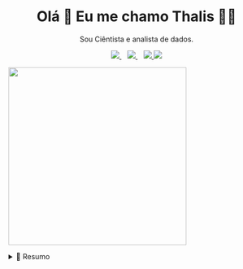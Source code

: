 <h1 align='center'>
  Olá 👋 Eu me chamo Thalis 👨‍💻
</h1>

<p align='center'>
  Sou Ciêntista e analista de dados.
</p>



<p align='center'>
  
  <a href="https://www.linkedin.com/in/thalisreboucas/">
    <img src="https://img.shields.io/badge/linkedin-%230077B5.svg?&style=for-the-badge&logo=linkedin&logoColor=white" />
  </a>&nbsp;&nbsp;
  <a href="https://instagram.com/thalisreboucas">
    <img src="https://img.shields.io/badge/instagram-%23E4405F.svg?&style=for-the-badge&logo=instagram&logoColor=white" />        
  </a>&nbsp;&nbsp;
  <a href="https://twitter.com/thalisreboucas">
    <img src="https://img.shields.io/badge/-Twitter-1ca0f1?style=for-the-badge&labelColor=1ca0f1&logo=twitter&logoColor=white" />        
  </a>
  <a href="https://thalis.netlify.app">
    <img src="https://img.shields.io/badge/-Twitter-1ca0f1?style=for-the-badge&labelColor=1ca0f1&logo=twitter&logoColor=white" />        
  </a>
  
</p>


  <a href="#"><img align='center' src = "https://github-readme-stats.vercel.app/api?username=thalisreboucas&show_icons=true&count_private=true&theme=dark" width="350"></a>

  
<details>
  <summary>📃 Resumo</summary>


## Educação

- 📖 ** Estatística **\
📆 2019 - 2023\
📍 **Universidade Federal do Ceará** - Fortaleza, Brasil

## Experiência

- 👨‍💻 **Estagiario**\
📆 2021 - moment\
📍 **Liber Consultoria** - São Paulo/SP, Brazil
  

- 👨‍💻 **Presidente**\
📆 2021 - jan/2022\
📍 **Gauss jr** - Fortaleza/CE, Brasil

- 👨‍💻 **Diretor de Projetos**\
📆 2020 - jun/2021\
📍 **Gauss jr** - Fortaleza/CE, Brasil
  
- 👨‍💻 **Assesor de Projetos**\
📆 2019 - jun/2020\
📍 **Gauss jr** - Fortaleza/CE, Brasil
  
## Skills

<img align="right" src="https://img.shields.io/badge/(My)SQL-4479A1?logo=mysql&logoColor=white" />
<img align="right" src="https://img.shields.io/badge/Python-3776AB?logo=python&logoColor=white" />
<img align="right" src="https://img.shields.io/badge/C Sharp-239120?logo=c-sharp&logoColor=white" />
<img align="right" src="https://img.shields.io/badge/C++-00599C?logo=c%2B%2B&logoColor=white" />





</details>
